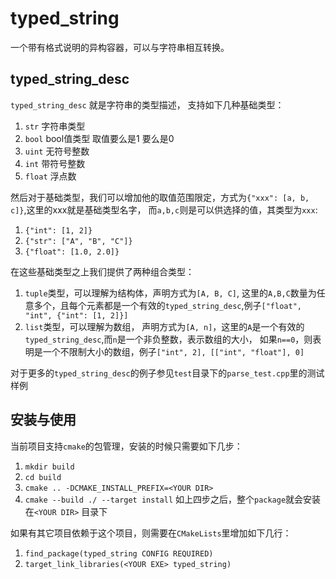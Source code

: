 # typed_string
一个带有格式说明的异构容器，可以与字符串相互转换。
## typed_string_desc
`typed_string_desc` 就是字符串的类型描述， 支持如下几种基础类型：
1. `str` 字符串类型 
2. `bool` bool值类型 取值要么是1 要么是0
3. `uint` 无符号整数
4. `int` 带符号整数
5. `float` 浮点数

然后对于基础类型，我们可以增加他的取值范围限定，方式为`{"xxx": [a, b, c]}`,这里的xxx就是基础类型名字， 而`a,b,c`则是可以供选择的值，其类型为`xxx`:
1. `{"int": [1, 2]}` 
2. `{"str": ["A", "B", "C"]}`
3. `{"float": [1.0, 2.0]}`

在这些基础类型之上我们提供了两种组合类型：
1. `tuple`类型，可以理解为结构体，声明方式为`[A, B, C]`, 这里的`A,B,C`数量为任意多个，且每个元素都是一个有效的`typed_string_desc`,例子`["float", "int", {"int": [1, 2]}]`
2. `list`类型，可以理解为数组， 声明方式为`[A, n]`，这里的`A`是一个有效的`typed_string_desc`,而`n`是一个非负整数，表示数组的大小， 如果`n==0`，则表明是一个不限制大小的数组，例子`["int", 2], [["int", "float"], 0]`


对于更多的`typed_string_desc`的例子参见`test`目录下的`parse_test.cpp`里的测试样例





## 安装与使用
当前项目支持`cmake`的包管理，安装的时候只需要如下几步：
1. `mkdir build`
2. `cd build`
3. `cmake .. -DCMAKE_INSTALL_PREFIX=<YOUR DIR>`
4. `cmake --build ./ --target install`
如上四步之后，整个`package`就会安装在`<YOUR DIR>` 目录下

如果有其它项目依赖于这个项目，则需要在`CMakeLists`里增加如下几行：
1. `find_package(typed_string CONFIG REQUIRED)`
2. `target_link_libraries(<YOUR EXE> typed_string)`



